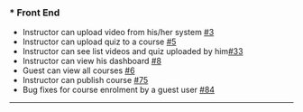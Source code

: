 ### * Front End
* Instructor can upload video from his/her system [#3](https://github.com/fourth-idiot/ira/issues/3)
* Instructor can upload quiz to a course [#5](https://github.com/fourth-idiot/ira/issues/5)
* Instructor can see list videos and quiz uploaded by him[#33](https://github.com/fourth-idiot/ira/issues/62)
* Instructor can view his dashboard  [#8](https://github.com/fourth-idiot/ira/issues/8)
* Guest can view all courses [#6](https://github.com/fourth-idiot/ira/issues/6)
* Instructor can publish course [#75](https://github.com/fourth-idiot/ira/issues/75)
* Bug fixes for course enrolment by a guest user [#84](https://github.com/fourth-idiot/ira/issues/84)
***
